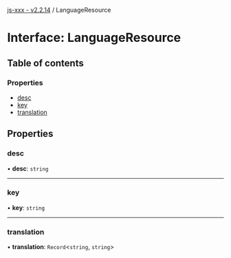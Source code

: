 [js-xxx - v2.2.14](../README.md) / LanguageResource

# Interface: LanguageResource

## Table of contents

### Properties

- [desc](LanguageResource.md#desc)
- [key](LanguageResource.md#key)
- [translation](LanguageResource.md#translation)

## Properties

### desc

• **desc**: `string`

___

### key

• **key**: `string`

___

### translation

• **translation**: `Record`\<`string`, `string`\>
